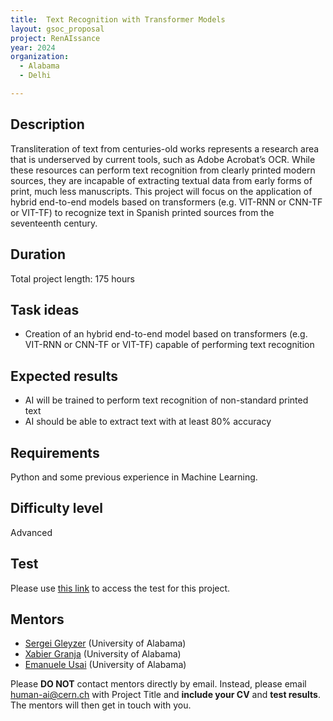 ```yaml
---
title:  Text Recognition with Transformer Models
layout: gsoc_proposal
project: RenAIssance
year: 2024
organization:
  - Alabama
  - Delhi

---
```


## Description

Transliteration of text from centuries-old works represents a research area that is underserved by current tools, such as Adobe Acrobat’s OCR. While these resources can perform text recognition from clearly printed modern sources, they are incapable of extracting textual data from early forms of print, much less manuscripts. This project will focus on the application of hybrid end-to-end models based on transformers (e.g. VIT-RNN or CNN-TF or VIT-TF) to recognize text in Spanish printed sources from the seventeenth century.

## Duration

Total project length: 175 hours

## Task ideas
 * Creation of an hybrid end-to-end model based on transformers (e.g. VIT-RNN or CNN-TF or VIT-TF) capable of performing text recognition

## Expected results
 * AI will be trained to perform text recognition of non-standard printed text
 * AI should be able to extract text with at least 80% accuracy



## Requirements
Python and some previous experience in Machine Learning.

## Difficulty level
Advanced

## Test
Please use [this link](https://bama365-my.sharepoint.com/:w:/g/personal/xgranja_ua_edu/Ee6S21QpgmxFj4szyRXqMAsBnMIs1TqsiPC4vP6-kRxrRw?e=zkxpoU) to access the test for this project.

## Mentors
  * [Sergei Gleyzer](mailto:human-ai@cern.ch) (University of Alabama)
  * [Xabier Granja](mailto:human-ai@cern.ch) (University of Alabama)
  * [Emanuele Usai](mailto:human-ai@cern.ch) (University of Alabama)



Please **DO NOT** contact mentors directly by email. Instead, please email [human-ai@cern.ch](mailto:human-ai@cern.ch) with Project Title and **include your CV** and **test results**. The mentors will then get in touch with you.



<!-- ## Links
  * [Paper 1](https://arxiv.org/abs/1807.11916)
  * [Paper 2](https://arxiv.org/abs/1902.08276) -->